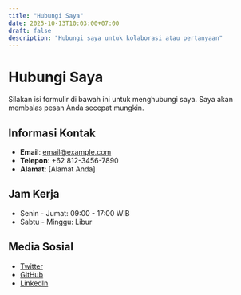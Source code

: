 ```yaml
---
title: "Hubungi Saya"
date: 2025-10-13T10:03:00+07:00
draft: false
description: "Hubungi saya untuk kolaborasi atau pertanyaan"
---
```


# Hubungi Saya

Silakan isi formulir di bawah ini untuk menghubungi saya. Saya akan membalas pesan Anda secepat mungkin.

## Informasi Kontak

- **Email**: email@example.com
- **Telepon**: +62 812-3456-7890
- **Alamat**: [Alamat Anda]

## Jam Kerja

- Senin - Jumat: 09:00 - 17:00 WIB
- Sabtu - Minggu: Libur

## Media Sosial

- [Twitter](https://twitter.com/username)
- [GitHub](https://github.com/username)
- [LinkedIn](https://linkedin.com/in/username)
